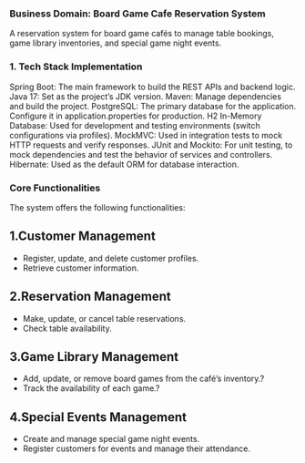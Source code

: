 ### Business Domain: Board Game Cafe Reservation System

A reservation system for board game cafés to manage table bookings, game library inventories, and special game night events.

### 1. Tech Stack Implementation
Spring Boot: The main framework to build the REST APIs and backend logic.
Java 17: Set as the project’s JDK version.
Maven: Manage dependencies and build the project.
PostgreSQL: The primary database for the application. Configure it in application.properties for production.
H2 In-Memory Database: Used for development and testing environments (switch configurations via profiles).
MockMVC: Used in integration tests to mock HTTP requests and verify responses.
JUnit and Mockito: For unit testing, to mock dependencies and test the behavior of services and controllers.
Hibernate: Used as the default ORM for database interaction.

### Core Functionalities
The system offers the following functionalities:

## 1.Customer Management
- Register, update, and delete customer profiles.
- Retrieve customer information.

## 2.Reservation Management
-  Make, update, or cancel table reservations.
-  Check table availability.

## 3.Game Library Management
-  Add, update, or remove board games from the café’s inventory.?
-  Track the availability of each game.?

## 4.Special Events Management
- Create and manage special game night events.
- Register customers for events and manage their attendance.